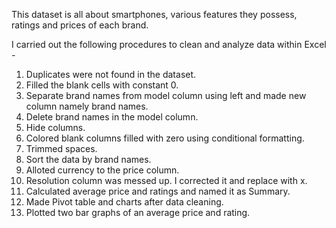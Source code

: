 This dataset is all about smartphones, various features they possess, ratings and prices of each brand.

I carried out the following procedures to clean and analyze data within Excel -

1.  Duplicates were not found in the dataset.
2.  Filled the blank cells with constant 0.
3.  Separate brand names from model column using left and made new column namely brand names.
4.  Delete brand names in the model column.
5.  Hide columns.
6.  Colored blank columns filled with zero using conditional formatting.
7.  Trimmed spaces.
8.  Sort the data by brand names.
9.  Alloted currency to the price column.
10. Resolution column was messed up. I corrected it and replace with x.
11. Calculated average price and ratings and named it as Summary.
12. Made Pivot table and charts after data cleaning.
13. Plotted two bar graphs of an average price and rating.
    
    
